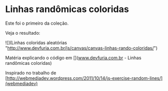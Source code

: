 Linhas randômicas coloridas
===

Este foi o primeiro da coleção.

Veja o resultado:

![](Linhas coloridas aleatórias "http://www.devfuria.com.br/js/canvas/canvas-linhas-rando-coloridas/")

Matéria explicando o código em [](www.devfuria.com.br - Linhas randômicas coloridas)


Inspirado no trabalho de [http://webmediadev.wordpress.com/2011/10/14/js-exercise-random-lines/](webmediadev)
